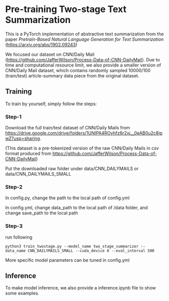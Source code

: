 # Pre-training Two-stage Text Summarization

This is a PyTorch implementation of abstractive text summarization from the paper *Pretrain-Based Natural Language Generation for Text Summarization* (<https://arxiv.org/abs/1902.09243>)

We focused our dataset on CNN/Daily Mail (<https://github.com/JafferWilson/Process-Data-of-CNN-DailyMail>). Due to time and computational resource limit, we also provide a smaller version of CNN/Daily Mail dataset, which contains randomly sampled 10000/100 (train/test) article-summary data piece from the original dataset.

## Training

To train by yourself, simply follow the steps:

### Step-1

Download the full train/test dataset of CNN/Daily Mails from <https://drive.google.com/drive/folders/1UNIPA4ROyhfz6r2xj__0eAB0u2c8ipwZ?usp=sharing>.

(This dataset is a pre-tokenized version of the raw CNN/Daily Mails in csv format produced from <https://github.com/JafferWilson/Process-Data-of-CNN-DailyMail>)

Put the downloaded raw folder under data/CNN_DAILYMAILS or data/CNN_DAILYMAILS_SMALL

### Step-2

In config.py, change the path to the local path of config.yml

In config.yml, change data_path to the local path of /data folder, and change save_path to the local path

### Step-3

run following

```{bash}
python3 train_twostage.py --model_name two_stage_summarizer --data_name CNN_DAILYMAILS_SMALL --cuda_device 0 --eval_interval 500
```

More specific model parameters can be tuned in config.yml

## Inference

To make model inference, we also provide a inference.ipynb file to show some examples.
